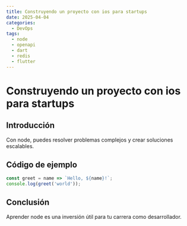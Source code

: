 ```yaml
---
title: Construyendo un proyecto con ios para startups
date: 2025-04-04
categories:
  - DevOps
tags:
  - node
  - openapi
  - dart
  - redis
  - flutter
---
```


# Construyendo un proyecto con ios para startups

## Introducción

Con node, puedes resolver problemas complejos y crear soluciones escalables.

## Código de ejemplo

```javascript
const greet = name => `Hello, ${name}!`;
console.log(greet('world'));
```

## Conclusión

Aprender node es una inversión útil para tu carrera como desarrollador.